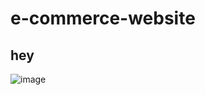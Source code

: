﻿# e-commerce-website
## hey
![image](https://user-images.githubusercontent.com/76626095/130551681-1fd23740-4295-4602-8e22-022a0d3b52ce.png)
